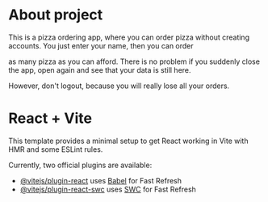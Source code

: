 # About project

This is a pizza ordering app, where you can order pizza without creating accounts. You just enter your name, then you can order

as many pizza as you can afford. There is no problem if you suddenly close the app, open again and see that your data is still here.

However, don't logout, because you will really lose all your orders.

# React + Vite

This template provides a minimal setup to get React working in Vite with HMR and some ESLint rules.

Currently, two official plugins are available:

- [@vitejs/plugin-react](https://github.com/vitejs/vite-plugin-react/blob/main/packages/plugin-react/README.md) uses [Babel](https://babeljs.io/) for Fast Refresh
- [@vitejs/plugin-react-swc](https://github.com/vitejs/vite-plugin-react-swc) uses [SWC](https://swc.rs/) for Fast Refresh
